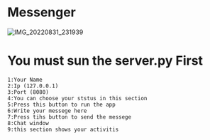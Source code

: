# Messenger

![IMG_20220831_231939](https://user-images.githubusercontent.com/90928167/187759058-e3bcbfb1-7eea-4e5f-af42-b6adc3ee76d4.png)
# You must sun the server.py First
	1:Your Name
	2:Ip (127.0.0.1)
	3:Port (8080)
	4:You can choose your ststus in this section
	5:Press this button to run the app
	6:Write your messege here
	7:Press tihs button to send the messege
	8:Chat window
	9:this section shows your activitis	
